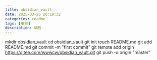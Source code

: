 ```yaml
---
title: obsidian_vault
date: 2025-03-26 20:19:32
categories: readme
tags: [编程]
description: 编程
---
```


mkdir obsidian_vault
cd obsidian_vault
git init 
touch README.md
git add README.md
git commit -m "first commit"
git remote add origin https://gitee.com/wwwcw/obsidian_vault.git
git push -u origin "master"


